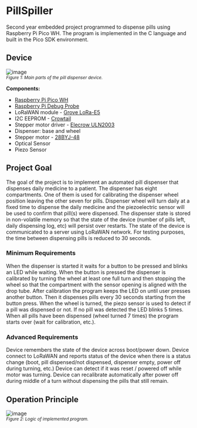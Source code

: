 # PillSpiller
Second year embedded project programmed to dispense pills using Raspberry Pi Pico WH.
The program is implemented in the C language and built in the Pico SDK environment.

## Device
![image](https://github.com/Gemmus/PillSpiller/assets/112064697/6cee24b3-4210-494f-9be9-1fda59376eff)
<br>
<small>_Figure 1: Main parts of the pill dispenser device._</small>

<b>Components:</b>
<ul>
      <li><a href="https://www.raspberrypi.com/documentation/microcontrollers/raspberry-pi-pico.html">Raspberry Pi Pico WH</a></li>
      <li><a href="https://www.raspberrypi.com/documentation/microcontrollers/debug-probe.html">Raspberry Pi Debug Probe</a></li>
      <li>LoRaWAN module - <a href="https://media.digikey.com/pdf/Data%20Sheets/Seeed%20Technology/Grove_LoRa-E5_Web.pdf">Grove LoRa-E5</a></li>
      <li>I2C EEPROM - <a href="https://www.elecrow.com/wiki/index.php?title=Crowtail-_I2C_EEPROM">Crowtail</a></li>
      <li>Stepper motor driver - <a href="https://elecrow.com/wiki/index.php?title=ULN2003_Stepper_Motor_Driver">Elecrow ULN2003</a></li>
      <li>Dispenser: base and wheel</li>
      <li>Stepper motor - <a href="https://www.mouser.com/datasheet/2/758/stepd-01-data-sheet-1143075.pdf">28BYJ-48</a></li>
      <li>Optical Sensor</li>
      <li>Piezo Sensor</li>
</ul>



## Project Goal
The goal of the project is to implement an automated pill dispenser that dispenses daily medicine to
a patient. The dispenser has eight compartments. One of them is used for calibrating the dispenser
wheel position leaving the other seven for pills. Dispenser wheel will turn daily at a fixed time to
dispense the daily medicine and the piezoelectric sensor will be used to confirm that pill(s) were
dispensed. The dispenser state is stored in non-volatile memory so that the state of the device
(number of pills left, daily dispensing log, etc) will persist over restarts. The state of the device is
communicated to a server using LoRaWAN network.
For testing purposes, the time between dispensing pills is reduced to 30 seconds. 

### Minimum Requirements
When the dispenser is started it waits for a button to be pressed and blinks an LED while waiting.
When the button is pressed the dispenser is calibrated by turning the wheel at least one full turn and
then stopping the wheel so that the compartment with the sensor opening is aligned with the drop
tube.
After calibration the program keeps the LED on until user presses another button. Then it dispenses
pills every 30 seconds starting from the button press. When the wheel is turned, the piezo sensor is
used to detect if a pill was dispensed or not. If no pill was detected the LED blinks 5 times. When all
pills have been dispensed (wheel turned 7 times) the program starts over (wait for calibration, etc.).

### Advanced Requirements
Device remembers the state of the device across boot/power down.
Device connect to LoRaWAN and reports status of the device when there is a status change (boot, pill
dispensed/not dispensed, dispenser empty, power off during turning, etc.)
Device can detect if it was reset / powered off while motor was turning.
Device can recalibrate automatically after power off during middle of a turn without dispensing the
pills that still remain.

## Operation Principle
![image](https://github.com/Gemmus/PillSpiller/assets/112064697/ea6f3eb7-b57f-43e9-afb6-0d9a6daf03b1)
<br><small>_Figure 2: Logic of implemented program._</small>
<br> 
